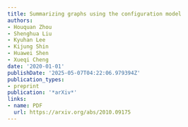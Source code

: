 ```yaml
---
title: Summarizing graphs using the configuration model
authors:
- Houquan Zhou
- Shenghua Liu
- Kyuhan Lee
- Kijung Shin
- Huawei Shen
- Xueqi Cheng
date: '2020-01-01'
publishDate: '2025-05-07T04:22:06.979394Z'
publication_types:
- preprint
publication: '*arXiv*'
links:
- name: PDF
  url: https://arxiv.org/abs/2010.09175
---
```

